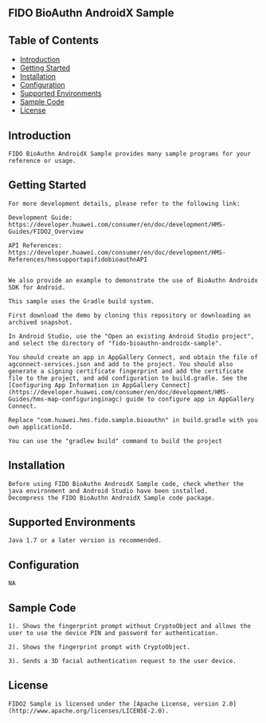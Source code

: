 ## FIDO BioAuthn AndroidX Sample


## Table of Contents

 * [Introduction](#introduction)
 * [Getting Started](#getting-started)
 * [Installation](#installation)
 * [Configuration ](#configuration )
 * [Supported Environments](#supported-environments)
 * [Sample Code](#sample-code)
 * [License](#license)


## Introduction
    FIDO BioAuthn AndroidX Sample provides many sample programs for your reference or usage.

## Getting Started
	For more development details, please refer to the following link:

	Development Guide: https://developer.huawei.com/consumer/en/doc/development/HMS-Guides/FIDO2_Overview

	API References: https://developer.huawei.com/consumer/en/doc/development/HMS-References/hmssupportapifidobioauthnAPI


	We also provide an example to demonstrate the use of BioAuthn Androidx SDK for Android.

	This sample uses the Gradle build system.

	First download the demo by cloning this repository or downloading an archived snapshot.

	In Android Studio, use the "Open an existing Android Studio project", and select the directory of "fido-bioauthn-androidx-sample".

	You should create an app in AppGallery Connect, and obtain the file of agconnect-services.json and add to the project. You should also generate a signing certificate fingerprint and add the certificate file to the project, and add configuration to build.gradle. See the [Configuring App Information in AppGallery Connect](https://developer.huawei.com/consumer/en/doc/development/HMS-Guides/hms-map-configuringinagc) guide to configure app in AppGallery Connect.

	Replace "com.huawei.hms.fido.sample.bioauthn" in build.gradle with you own applicationId.

	You can use the "gradlew build" command to build the project

## Installation
    Before using FIDO BioAuthn AndroidX Sample code, check whether the java environment and Android Studio have been installed.
    Decompress the FIDO BioAuthn AndroidX Sample code package.

## Supported Environments
	Java 1.7 or a later version is recommended.

## Configuration
    NA


## Sample Code

    1). Shows the fingerprint prompt without CryptoObject and allows the user to use the device PIN and password for authentication.

    2). Shows the fingerprint prompt with CryptoObject.

    3). Sends a 3D facial authentication request to the user device.


##  License
    FIDO2 Sample is licensed under the [Apache License, version 2.0](http://www.apache.org/licenses/LICENSE-2.0).
